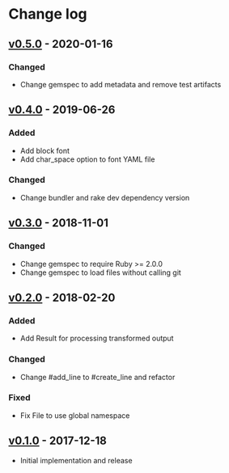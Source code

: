 # Change log

## [v0.5.0] - 2020-01-16

### Changed
* Change gemspec to add metadata and remove test artifacts

## [v0.4.0] - 2019-06-26

### Added
* Add block font
* Add char_space option to font YAML file

### Changed
* Change bundler and rake dev dependency version

## [v0.3.0] - 2018-11-01

### Changed
* Change gemspec to require Ruby >= 2.0.0
* Change gemspec to load files without calling git

## [v0.2.0] - 2018-02-20

### Added
* Add Result for processing transformed output

### Changed
* Change #add_line to #create_line and refactor

### Fixed
* Fix File to use global namespace

## [v0.1.0] - 2017-12-18

* Initial implementation and release

[v0.5.0]: https://github.com/piotrmurach/tty-font/compare/v0.4.0...v0.5.0
[v0.4.0]: https://github.com/piotrmurach/tty-font/compare/v0.3.0...v0.4.0
[v0.3.0]: https://github.com/piotrmurach/tty-font/compare/v0.2.0...v0.3.0
[v0.2.0]: https://github.com/piotrmurach/tty-font/compare/v0.1.0...v0.2.0
[v0.1.0]: https://github.com/piotrmurach/tty-font/compare/v0.1.0
